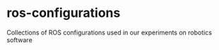# ros-configurations
Collections of ROS configurations used in our experiments on robotics software
